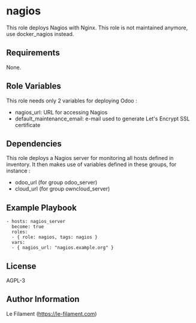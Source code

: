 nagios
=========

This role deploys Nagios with Nginx. This role is not maintained anymore, use docker_nagios instead.

Requirements
------------

None.

Role Variables
--------------

This role needs only 2 variables for deploying Odoo :
* nagios_url: URL for accessing Nagios
* default_maintenance_email: e-mail used to generate Let's Encrypt SSL certificate

Dependencies
------------

This role deploys a Nagios server for monitoring all hosts defined in inventory. It then makes use of variables defined in these groups, for instance :
* odoo_url (for group odoo_server)
* cloud_url (for group owncloud_server)

Example Playbook
----------------

    - hosts: nagios_server
      become: true
      roles:
      - { role: nagios, tags: nagios }
      vars:
      - { nagios_url: "nagios.example.org" }

License
-------

AGPL-3

Author Information
------------------

Le Filament (https://le-filament.com)
